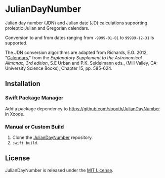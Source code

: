 # JulianDayNumber

Julian day number (JDN) and Julian date (JD) calculations supporting proleptic Julian and Gregorian calendars.

Conversion to and from dates ranging from `-9999-01-01` to `99999-12-31` is supported.

The JDN conversion algorithms are adapted from Richards, E.G. 2012, "[Calendars](https://aa.usno.navy.mil/downloads/c15_usb_online.pdf)," from the *Explanatory Supplement to the Astronomical Almanac, 3rd edition*, S.E Urban and P.K. Seidelmann eds., (Mill Valley, CA: University Science Books), Chapter 15, pp. 585-624.

## Installation

### Swift Package Manager

Add a package dependency to https://github.com/sbooth/JulianDayNumber in Xcode.

### Manual or Custom Build

1. Clone the [JulianDayNumber](https://github.com/sbooth/JulianDayNumber) repository.
2. `swift build`.

## License

JulianDayNumber is released under the [MIT License](https://github.com/sbooth/JulianDayNumber/blob/main/LICENSE.txt).
